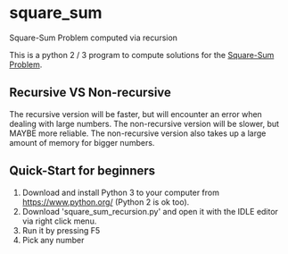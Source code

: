 # square_sum
Square-Sum Problem computed via recursion

This is a python 2 / 3 program to compute solutions for the [Square-Sum Problem](https://www.youtube.com/watch?v=G1m7goLCJDY).

## Recursive VS Non-recursive

The recursive version will be faster, but will encounter an error when dealing with large numbers.
The non-recursive version will be slower, but MAYBE more reliable. The non-recursive version also takes up a large amount of memory for bigger numbers.

## Quick-Start for beginners
1. Download and install Python 3 to your computer from https://www.python.org/ (Python 2 is ok too).
2. Download 'square_sum_recursion.py' and open it with the IDLE editor via right click menu. 
3. Run it by pressing F5
4. Pick any number
